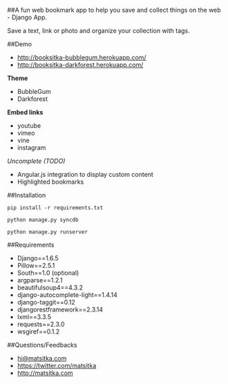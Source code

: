 ##A fun web bookmark app to help you save and collect things on the web - Django App.

Save a text, link or photo and organize your collection with tags.

##Demo

* http://booksitka-bubblegum.herokuapp.com/
* http://booksitka-darkforest.herokuapp.com/

**Theme**

* BubbleGum
* Darkforest

**Embed links**

* youtube
* vimeo
* vine
* instagram

*Uncomplete (TODO)*

* Angular.js integration to display custom content
* Highlighted bookmarks

##Installation

`pip install -r requirements.txt`

`python manage.py syncdb`

`python manage.py runserver`

##Requirements

* Django==1.6.5
* Pillow==2.5.1
* South==1.0 (optional)
* argparse==1.2.1
* beautifulsoup4==4.3.2
* django-autocomplete-light==1.4.14
* django-taggit==0.12
* djangorestframework==2.3.14
* lxml==3.3.5
* requests==2.3.0
* wsgiref==0.1.2

##Questions/Feedbacks

* hi@matsitka.com
* https://twitter.com/matsitka
* http://matsitka.com
